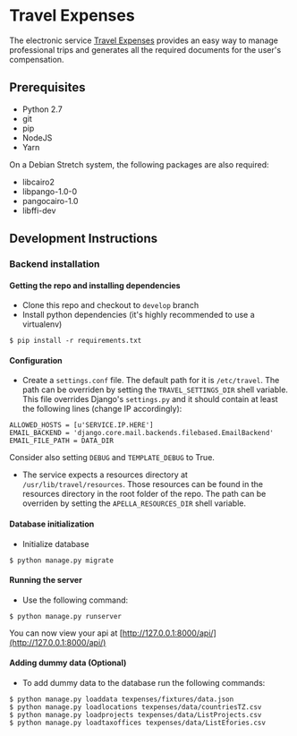 # Travel Expenses

The electronic service [Travel Expenses](https://travelexpenses.grnet.gr/ui/auth/login) provides an easy way to manage professional trips and generates all the required documents for the user's compensation.

## Prerequisites

* Python 2.7
* git
* pip
* NodeJS
* Yarn

On a Debian Stretch system, the following packages are also required:
* libcairo2
* libpango-1.0-0
* pangocairo-1.0
* libffi-dev

## Development Instructions

### Backend installation

#### Getting the repo and installing dependencies

* Clone this repo and checkout to `develop` branch
* Install python dependencies (it's highly recommended to use a virtualenv)
```
$ pip install -r requirements.txt
```

#### Configuration

* Create a `settings.conf` file. The default path for it is `/etc/travel`. The path can be overriden by setting the `TRAVEL_SETTINGS_DIR` shell variable. This file overrides Django's `settings.py` and it should contain at least the following lines (change IP accordingly):
```
ALLOWED_HOSTS = [u'SERVICE.IP.HERE']
EMAIL_BACKEND = 'django.core.mail.backends.filebased.EmailBackend'
EMAIL_FILE_PATH = DATA_DIR
```
Consider also setting `DEBUG` and `TEMPLATE_DEBUG` to True.

* The service expects a resources directory at `/usr/lib/travel/resources`. Those resources can be found in the resources directory in the root folder of the repo. The path can be overriden by setting the `APELLA_RESOURCES_DIR` shell variable.

#### Database initialization

* Initialize database
```
$ python manage.py migrate
```

#### Running the server

* Use the following command:
```
$ python manage.py runserver
```
You can now view your api at [http://127.0.0.1:8000/api/](http://127.0.0.1:8000/api/)

#### Adding dummy data (Optional)

* To add dummy data to the database run the following commands:
```
$ python manage.py loaddata texpenses/fixtures/data.json
$ python manage.py loadlocations texpenses/data/countriesTZ.csv
$ python manage.py loadprojects texpenses/data/ListProjects.csv
$ python manage.py loadtaxoffices texpenses/data/ListEfories.csv
```
